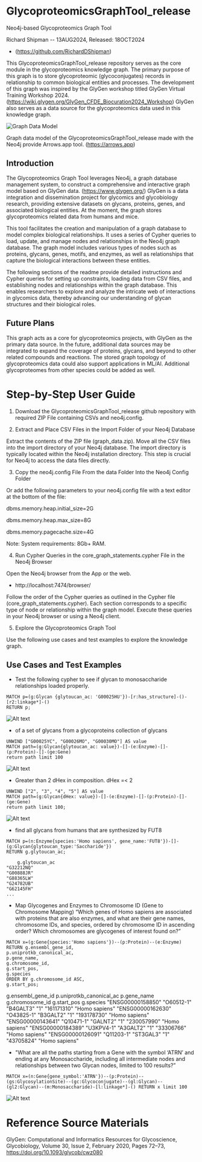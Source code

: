 # GlycoproteomicsGraphTool_release
Neo4j-based Glycoproteomics Graph Tool

Richard Shipman -- 13AUG2024, Released: 18OCT2024

- (https://github.com/RichardDShipman)

This GlycoproteomicsGraphTool_release repository serves as the core module in the glycoproteomics knowledge graph. The primary purpose of this graph is to store glycoproteomic (glycoconjugates) records in relationship to common biological entities and processes. The development of this graph was inspired by the GlyGen workshop titled GlyGen Virtual Training Workshop 2024. (https://wiki.glygen.org/GlyGen_CFDE_Biocuration2024_Workshop) GlyGen also serves as a data source for the glycoproteomics data used in this knowledge graph.

![Graph Data Model](/examples/CoreGraphDataModel.png)

Graph data model of the GlycoproteomicsGraphTool_release made with the Neo4j provide Arrows.app tool. (https://arrows.app)

## Introduction

The Glycoproteomics Graph Tool leverages Neo4j, a graph database management system, to construct a comprehensive and interactive graph model based on GlyGen data. (https://www.glygen.org/) GlyGen is a data integration and dissemination project for glycomics and glycobiology research, providing extensive datasets on glycans, proteins, genes, and associated biological entities. At the moment, the graph stores glycoproteomics related data from humans and mice.

This tool facilitates the creation and manipulation of a graph database to model complex biological relationships. It uses a series of Cypher queries to load, update, and manage nodes and relationships in the Neo4j graph database. The graph model includes various types of nodes such as proteins, glycans, genes, motifs, and enzymes, as well as relationships that capture the biological interactions between these entities.

The following sections of the readme provide detailed instructions and Cypher queries for setting up constraints, loading data from CSV files, and establishing nodes and relationships within the graph database. This enables researchers to explore and analyze the intricate web of interactions in glycomics data, thereby advancing our understanding of glycan structures and their biological roles.

## Future Plans

This graph acts as a core for glycoproteomics projects, with GlyGen as the primary data source. In the future, additional data sources may be integrated to expand the coverage of proteins, glycans, and beyond to other related compounds and reactions. The stored graph topology of glycoproteomics data could also support applications in ML/AI. Additional glycoproteomes from other species could be added as well.

# Step-by-Step User Guide

1. Download the GlycoproteomicsGraphTool_release github repository with required ZIP File containing CSVs and neo4j.config.

2. Extract and Place CSV Files in the Import Folder of your Neo4j Database

Extract the contents of the ZIP file (graph_data.zip). Move all the CSV files into the import directory of your Neo4j database. The import directory is typically located within the Neo4j installation directory. This step is crucial for Neo4j to access the data files directly. 

3. Copy the neo4j.config File From the data Folder Into the Neo4j Config Folder 

Or add the following parameters to your neo4j.config file with a text editor at the bottom of the file:

dbms.memory.heap.initial_size=2G

dbms.memory.heap.max_size=8G

dbms.memory.pagecache.size=4G

Note: System requirements: 8Gb+ RAM.

4. Run Cypher Queries in the core_graph_statements.cypher File in the Neo4j Browser

Open the Neo4j browser from the App or the web.

- http://localhost:7474/browser/

Follow the order of the Cypher queries as outlined in the Cypher file (core_graph_statements.cypher). Each section corresponds to a specific type of node or relationship within the graph model. Execute these queries in your Neo4j browser or using a Neo4j client.

5. Explore the Glycoproteomics Graph Tool

Use the following use cases and test examples to explore the knowledge graph.

## Use Cases and Test Examples

- Test the following cypher to see if glycan to monosaccharide relationships loaded properly. 

```cypher
MATCH p=(g:Glycan {glytoucan_ac: 'G00025HU'})-[r:has_structure]-()-[r2:linkage*]-()
RETURN p;
```

![Alt text](/examples/graph1.png)

- of a set of glycans from a glycoproteins collection of glycans

```cypher
UNWIND ["G00025YC", "G00026MO", "G00030MO"] AS value
MATCH path=(g:Glycan{glytoucan_ac: value})-[]-(e:Enzyme)-[]-(p:Protein)-[]-(ge:Gene)
return path limit 100

```
![Alt text](/examples/graph2.png)

- Greater than 2 dHex in composition. dHex =< 2 

```cypher
UNWIND ["2", "3", "4", "5"] AS value
MATCH path=(g:Glycan{dHex: value})-[]-(e:Enzyme)-[]-(p:Protein)-[]-(ge:Gene)
return path limit 100;

```

![Alt text](/examples/graph3.png)

- find all glycans from humans that are synthesized by FUT8

```cypher
MATCH p=(n:Enzyme{species:'Homo sapiens', gene_name:'FUT8'})-[]-(g:Glycan{glytoucan_type:'Saccharide'}) 
RETURN g.glytoucan_ac;

```

```
	g.glytoucan_ac
"G32212NQ"
"G00888JR"
"G88365LW"
"G24782UB"
"G62145FH"
...
```

- Map Glycogenes and Enzymes to Chromosome ID (Gene to Chromosome Mapping) “Which genes of Homo sapiens are associated with proteins that are also enzymes, and what are their gene names, chromosome IDs, and species, ordered by chromosome ID in ascending order? Which chromosomes are glycogenes of interest found on?”

```cypher
MATCH x=(g:Gene{species:'Homo sapiens'})--(p:Protein)--(e:Enzyme)
RETURN g.ensembl_gene_id,
p.uniprotkb_canonical_ac,
p.gene_name,
g.chromosome_id,
g.start_pos,
g.species
ORDER BY g.chromosome_id ASC,
g.start_pos;

```

g.ensembl_gene_id	p.uniprotkb_canonical_ac	p.gene_name	g.chromosome_id	g.start_pos	g.species
"ENSG00000158850"	"O60512-1"	"B4GALT3"	"1"	"161171310"	"Homo sapiens"
"ENSG00000162630"	"O43825-1"	"B3GALT2"	"1"	"193178730"	"Homo sapiens"
"ENSG00000143641"	"Q10471-1"	"GALNT2"	"1"	"230057990"	"Homo sapiens"
"ENSG00000184389"	"U3KPV4-1"	"A3GALT2"	"1"	"33306766"	"Homo sapiens"
"ENSG00000126091"	"Q11203-1"	"ST3GAL3"	"1"	"43705824"	"Homo sapiens"

- "What are all the paths starting from a Gene with the symbol ‘ATRN’ and ending at any Monosaccharide, including all intermediate nodes and relationships between two Glycan nodes, limited to 100 results?”

```cypher
MATCH x=(n:Gene{gene_symbol:'ATRN'})--(p:Protein)--(gs:GlycosylationSite)--(gc:Glycoconjugate)--(gl:Glycan)--(gl2:Glycan)--(m:Monosaccharide)-[l:linkage*]-() RETURN x limit 100
```

![Alt text](/examples/graph4.png)

# Reference Source Materials 

GlyGen: Computational and Informatics Resources for Glycoscience, Glycobiology, Volume 30, Issue 2, February 2020, Pages 72–73, https://doi.org/10.1093/glycob/cwz080

